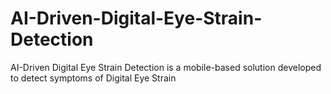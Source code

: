 # AI-Driven-Digital-Eye-Strain-Detection
AI-Driven Digital Eye Strain Detection is a mobile-based solution developed to detect symptoms of Digital Eye Strain
